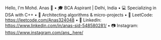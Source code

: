 Hello, I'm Mohd. Anas 👋
• 🎓 BCA Aspirant | Delhi, India
• 💻 Specializing in DSA with C++
• 🧠 Architecting algorithms & micro-projects
• 🧩 LeetCode: https://leetcode.com/Anas324048
• 🔗 LinkedIn: https://www.linkedin.com/in/anas-sid-548580281/
• 📷 Instagram: https://www.instagram.com/ans_.here/
